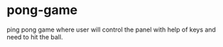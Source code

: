 # pong-game
ping pong game where user will control the panel with help of keys and need to hit the ball.
